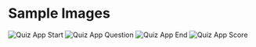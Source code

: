 # Sample Images

![Quiz App Start](quiz-app-1.jpg)
![Quiz App Question](quiz-app-2.jpg)
![Quiz App End](quiz-app-3.jpg)
![Quiz App Score](quiz-app-4.jpg)